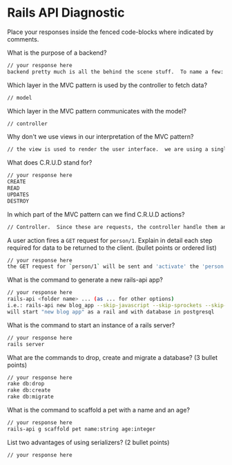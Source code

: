 # Rails API Diagnostic

Place your responses inside the fenced code-blocks where indicated by comments.


What is the purpose of a backend?

```bash
// your response here
backend pretty much is all the behind the scene stuff.  To name a few: it can store data, access url, control (logic) how/what the users can interact with the web and the servers, allow information to be shared across accounts and user.
```

Which layer in the MVC pattern is used by the controller to fetch data?

```bash
// model
```

Which layer in the MVC pattern communicates with the model?

```bash
// controller
```

Why don't we use views in our interpretation of the MVC pattern?

```bash
// the view is used to render the user interface.  we are using a single page where information can be selectively upated.  so it is not necessary to have that everytime
```

What does C.R.U.D stand for?

```bash
// your response here
CREATE
READ
UPDATES
DESTROY
```

In which part of the MVC pattern can we find C.R.U.D actions?

```bash
// Controller.  Since these are requests, the controller handle them and decide the course of actions (such as talk to model or returns errors, etc).
```

A user action fires a `GET` request for `person/1`. Explain in detail each step
required for data to be returned to the client. (bullet points or ordered list)

```bash
// your response here
the GET request for `person/1` will be sent and 'activate' the 'person' controller.  the controller will recongizned that it is looking for the information of person id# 1 under the person datebase.  If the person model exist, it will send the request to 'person' model to retreive such information.  The model will then relay the information back the to controller. Then the controller will return the information back. If such model/database dont exist, controller will return an error.
```

What is the command to generate a new rails-api app?

```bash
// your response here
rails-api <folder name> ... (as ... for other options)
i.e.: rails-api new blog_app --skip-javascript --skip-sprockets --skip-turbolinks --skip-test-unit --database=postgresql
will start "new blog app" as a rail and with database in postgresql
```

What is the command to start an instance of a rails server?

```bash
// your response here
rails server
```

What are the commands to drop, create and migrate a database? (3 bullet points)

```bash
// your response here
rake db:drop
rake db:create
rake db:migrate

```

What is the command to scaffold a pet with a name and an age?

```bash
// your response here
rails-api g scaffold pet name:string age:integer
```

List two advantages of using serializers? (2 bullet points)

```bash
// your response here

```
